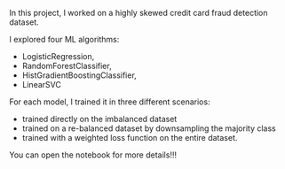 In this project, I worked on a highly skewed credit card fraud detection dataset.

I explored four ML algorithms:
- LogisticRegression,
- RandomForestClassifier,
- HistGradientBoostingClassifier,
- LinearSVC

For each model, I trained it in three different scenarios:
- trained directly on the imbalanced dataset
- trained on a re-balanced dataset by downsampling the majority class
- trained with a weighted loss function on the entire dataset.

You can open the notebook for more details!!!
